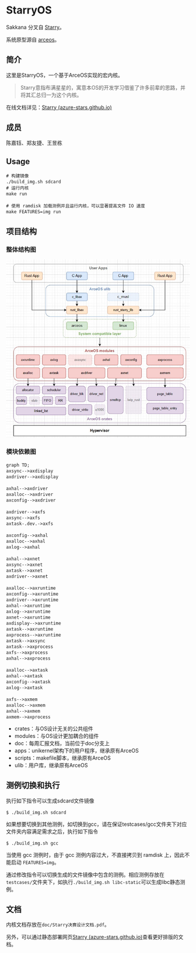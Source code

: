 # StarryOS

Sakkana 分叉自 [Starry](https://github.com/Azure-stars/Starry)。

系统原型源自 [arceos](https://github.com/rcore-os/arceos)。

## 简介

这里是StarryOS，一个基于ArceOS实现的宏内核。

> Starry意指布满星星的，寓意本OS的开发学习借鉴了许多前辈的思路，并将其汇总归一为这个内核。

在线文档详见：[Starry (azure-stars.github.io)](https://azure-stars.github.io/Starry/)

## 成员

陈嘉钰、郑友捷、王昱栋

## Usage

```shell
# 构建镜像
./build_img.sh sdcard
# 运行内核
make run

# 使用 ramdisk 加载测例并且运行内核，可以显著提高文件 IO 速度
make FEATURES=img run

```

## 项目结构

### 整体结构图

![image-20230603005345201](https://raw.githubusercontent.com/Azure-stars/Figure-Bed/main/image-20230603005345201.png)



### 模块依赖图

```mermaid
graph TD;
axsync-->axdisplay
axdriver-->axdisplay

axhal-->axdriver
axalloc-->axdriver
axconfig-->axdriver

axdriver-->axfs
axsync-->axfs
axtask-.dev.->axfs

axconfig-->axhal
axalloc-->axhal
axlog-->axhal

axhal-->axnet
axsync-->axnet
axtask-->axnet
axdriver-->axnet

axalloc-->axruntime
axconfig-->axruntime
axdriver-->axruntime
axhal-->axruntime
axlog-->axruntime
axnet-->axruntime
axdisplay-->axruntime
axtask-->axruntime
axprocess-->axruntime
axtask-->axsync
axtask-->axprocess
axfs-->axprocess
axhal-->axprocess

axalloc-->axtask
axhal-->axtask
axconfig-->axtask
axlog-->axtask

axfs-->axmem
axalloc-->axmem
axhal-->axmem
axmem-->axprocess
```

* crates：与OS设计无关的公共组件
* modules：与OS设计更加耦合的组件
* doc：每周汇报文档，当前位于doc分支上
* apps：unikernel架构下的用户程序，继承原有ArceOS
* scripts：makefile脚本，继承原有ArceOS
* ulib：用户库，继承原有ArceOS



## 测例切换和执行

执行如下指令可以生成sdcard文件镜像

```shell
$ ./build_img.sh sdcard
```

如果想要切换到其他测例，如切换到gcc，请在保证testcases/gcc文件夹下对应文件夹内容满足需求之后，执行如下指令

```shell
$ ./build_img.sh gcc
```

当使用 gcc 测例时，由于 gcc 测例内容过大，不直接拷贝到 ramdisk 上，因此不能启动 `FEATURES=img`。

通过修改指令可以切换生成的文件镜像中包含的测例。相应测例存放在`testcases/`文件夹下，如执行`./build_img.sh libc-static`可以生成libc静态测例。



## 文档

内核文档存放在`doc/Starry决赛设计文档.pdf`。

另外，可以通过静态部署网页[Starry (azure-stars.github.io)](https://azure-stars.github.io/Starry/)查看更好排版的文档。